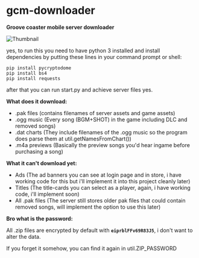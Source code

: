 # gcm-downloader
**Groove coaster mobile server downloader**

![Thumbnail](https://user-images.githubusercontent.com/33218378/92287708-d7f39e00-ef0a-11ea-9960-5b3a019a0542.PNG)

yes, to run this you need to have python 3 installed and 
install dependencies by putting these lines in your command prompt or shell:
```batch
pip install pycryptodome
pip install bs4
pip install requests
```
after that you can run start.py and achieve server files yes.

**What does it download:**

- .pak files (contains filenames of server assets and game assets)
- .ogg music (Every song (BGM+SHOT) in the game including DLC and removed songs)
- .dat charts (They include filenames of the .ogg music so the program does parse them at util.getNamesFromChart())
- .m4a previews (Basically the preview songs you'd hear ingame before purchasing a song)

**What it can't download yet:**

- Ads (The ad banners you can see at login page and in store, i have working code for this but i'll implement it into this project cleanly later)
- Titles (The title-cards you can select as a player, again, i have working code, i'll implement soon)
- All .pak files (The server still stores older pak files that could contain removed songs, will implement the option to use this later)

**Bro what is the password:**

All .zip files are encrypted by default with **`eiprblFFv69R83J5`**, i don't want to alter the data.

If you forget it somehow, you can find it again in util.ZIP_PASSWORD
